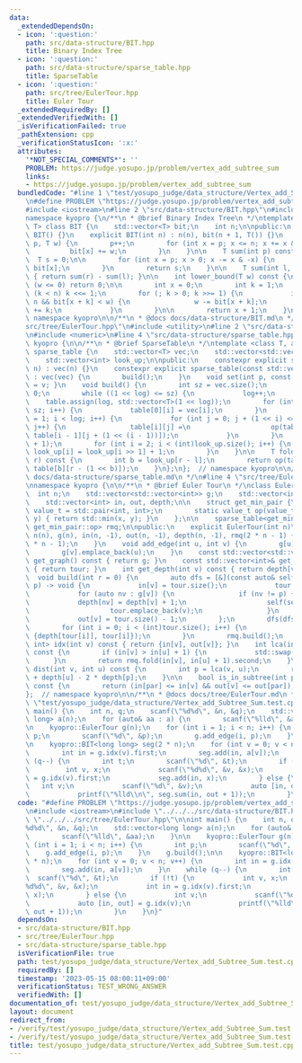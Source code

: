 ```yaml
---
data:
  _extendedDependsOn:
  - icon: ':question:'
    path: src/data-structure/BIT.hpp
    title: Binary Index Tree
  - icon: ':question:'
    path: src/data-structure/sparse_table.hpp
    title: SparseTable
  - icon: ':question:'
    path: src/tree/EulerTour.hpp
    title: Euler Tour
  _extendedRequiredBy: []
  _extendedVerifiedWith: []
  _isVerificationFailed: true
  _pathExtension: cpp
  _verificationStatusIcon: ':x:'
  attributes:
    '*NOT_SPECIAL_COMMENTS*': ''
    PROBLEM: https://judge.yosupo.jp/problem/vertex_add_subtree_sum
    links:
    - https://judge.yosupo.jp/problem/vertex_add_subtree_sum
  bundledCode: "#line 1 \"test/yosupo_judge/data_structure/Vertex_add_Subtree_Sum.test.cpp\"\
    \n#define PROBLEM \"https://judge.yosupo.jp/problem/vertex_add_subtree_sum\"\n\
    #include <iostream>\n#line 2 \"src/data-structure/BIT.hpp\"\n#include <vector>\n\
    namespace kyopro {\n/**\n * @brief Binary Index Tree\n */\ntemplate <typename\
    \ T> class BIT {\n    std::vector<T> bit;\n    int n;\n\npublic:\n    explicit\
    \ BIT() {}\n    explicit BIT(int n) : n(n), bit(n + 1, T()) {}\n    void add(int\
    \ p, T w) {\n        p++;\n        for (int x = p; x <= n; x += x & -x) {\n  \
    \          bit[x] += w;\n        }\n    }\n\n    T sum(int p) const {\n      \
    \  T s = 0;\n\n        for (int x = p; x > 0; x -= x & -x) {\n            s +=\
    \ bit[x];\n        }\n        return s;\n    }\n\n    T sum(int l, int r) const\
    \ { return sum(r) - sum(l); }\n\n    int lower_bound(T w) const {\n        if\
    \ (w <= 0) return 0;\n\n        int x = 0;\n        int k = 1;\n        while\
    \ (k < n) k <<= 1;\n        for (; k > 0; k >>= 1) {\n            if (x + k <=\
    \ n && bit[x + k] < w) {\n                w -= bit[x + k];\n                x\
    \ += k;\n            }\n        }\n\n        return x + 1;\n    }\n};\n};  //\
    \ namespace kyopro\n\n/**\n * @docs docs/data-structure/BIT.md\n */\n#line 2 \"\
    src/tree/EulerTour.hpp\"\n#include <utility>\n#line 2 \"src/data-structure/sparse_table.hpp\"\
    \n#include <numeric>\n#line 4 \"src/data-structure/sparse_table.hpp\"\nnamespace\
    \ kyopro {\n\n/**\n * @brief SparseTable\n */\ntemplate <class T, auto op> class\
    \ sparse_table {\n    std::vector<T> vec;\n    std::vector<std::vector<T>> table;\n\
    \    std::vector<int> look_up;\n\npublic:\n    constexpr explicit sparse_table(int\
    \ n) : vec(n) {}\n    constexpr explicit sparse_table(const std::vector<T>& vec)\
    \ : vec(vec) {\n        build();\n    }\n    void set(int p, const T& v) { vec[p]\
    \ = v; }\n    void build() {\n        int sz = vec.size();\n        int log =\
    \ 0;\n        while ((1 << log) <= sz) {\n            log++;\n        }\n    \
    \    table.assign(log, std::vector<T>(1 << log));\n        for (int i = 0; i <\
    \ sz; i++) {\n            table[0][i] = vec[i];\n        }\n        for (int i\
    \ = 1; i < log; i++) {\n            for (int j = 0; j + (1 << i) <= (1 << log);\
    \ j++) {\n                table[i][j] =\n                    op(table[i - 1][j],\
    \ table[i - 1][j + (1 << (i - 1))]);\n            }\n        }\n        look_up.resize(sz\
    \ + 1);\n        for (int i = 2; i < (int)look_up.size(); i++) {\n           \
    \ look_up[i] = look_up[i >> 1] + 1;\n        }\n    }\n\n    T fold(int l, int\
    \ r) const {\n        int b = look_up[r - l];\n        return op(table[b][l],\
    \ table[b][r - (1 << b)]);\n    }\n};\n};  // namespace kyopro\n\n/**\n * @docs\
    \ docs/data-structure/sparse_table.md\n */\n#line 4 \"src/tree/EulerTour.hpp\"\
    \nnamespace kyopro {\n\n/**\n * @brief Euler Tour\n */\nclass EulerTour {\n  \
    \  int n;\n    std::vector<std::vector<int>> g;\n    std::vector<int> tour;\n\
    \    std::vector<int> in, out, depth;\n\n    struct get_min_pair {\n        using\
    \ value_t = std::pair<int, int>;\n        static value_t op(value_t x, value_t\
    \ y) { return std::min(x, y); }\n    };\n\n    sparse_table<get_min_pair::value_t,\
    \ get_min_pair::op> rmq;\n\npublic:\n    explicit EulerTour(int n)\n        :\
    \ n(n), g(n), in(n, -1), out(n, -1), depth(n, -1), rmq(2 * n - 1) {\n        tour.reserve(2\
    \ * n - 1);\n    }\n    void add_edge(int u, int v) {\n        g[u].emplace_back(v);\n\
    \        g[v].emplace_back(u);\n    }\n    const std::vector<std::vector<int>>&\
    \ get_graph() const { return g; }\n    const std::vector<int>& get_tour() const\
    \ { return tour; }\n    int get_depth(int v) const { return depth[v]; }\n\n  \
    \  void build(int r = 0) {\n        auto dfs = [&](const auto& self, int v, int\
    \ p) -> void {\n            in[v] = tour.size();\n            tour.emplace_back(v);\n\
    \            for (auto nv : g[v]) {\n                if (nv != p) {\n        \
    \            depth[nv] = depth[v] + 1;\n                    self(self, nv, v);\n\
    \                    tour.emplace_back(v);\n                }\n            }\n\
    \            out[v] = tour.size() - 1;\n        };\n        dfs(dfs, r, -1);\n\
    \        for (int i = 0; i < (int)tour.size(); i++) {\n            rmq.set(i,\
    \ {depth[tour[i]], tour[i]});\n        }\n        rmq.build();\n    }\n\n    std::pair<int,\
    \ int> idx(int v) const { return {in[v], out[v]}; }\n    int lca(int v, int u)\
    \ const {\n        if (in[v] > in[u] + 1) {\n            std::swap(u, v);\n  \
    \      }\n        return rmq.fold(in[v], in[u] + 1).second;\n    }\n\n    int\
    \ dist(int v, int u) const {\n        int p = lca(v, u);\n        return depth[v]\
    \ + depth[u] - 2 * depth[p];\n    }\n\n    bool is_in_subtree(int par, int v)\
    \ const {\n        return (in[par] <= in[v] && out[v] <= out[par]);\n    }\n};\n\
    };  // namespace kyopro\n\n/**\n * @docs docs/tree/EulerTour.md\n */\n#line 5\
    \ \"test/yosupo_judge/data_structure/Vertex_add_Subtree_Sum.test.cpp\"\n\nint\
    \ main() {\n    int n, q;\n    scanf(\"%d%d\", &n, &q);\n    std::vector<long\
    \ long> a(n);\n    for (auto& aa : a) {\n        scanf(\"%lld\", &aa);\n    }\n\
    \n    kyopro::EulerTour g(n);\n    for (int i = 1; i < n; i++) {\n        int\
    \ p;\n        scanf(\"%d\", &p);\n        g.add_edge(i, p);\n    }\n    g.build();\n\
    \n    kyopro::BIT<long long> seg(2 * n);\n    for (int v = 0; v < n; v++) {\n\
    \        int in = g.idx(v).first;\n        seg.add(in, a[v]);\n    }\n    while\
    \ (q--) {\n        int t;\n        scanf(\"%d\", &t);\n        if (!t) {\n   \
    \         int v, x;\n            scanf(\"%d%d\", &v, &x);\n            int in\
    \ = g.idx(v).first;\n            seg.add(in, x);\n        } else {\n         \
    \   int v;\n            scanf(\"%d\", &v);\n            auto [in, out] = g.idx(v);\n\
    \            printf(\"%lld\\n\", seg.sum(in, out + 1));\n        }\n    }\n}\n"
  code: "#define PROBLEM \"https://judge.yosupo.jp/problem/vertex_add_subtree_sum\"\
    \n#include <iostream>\n#include \"../../../src/data-structure/BIT.hpp\"\n#include\
    \ \"../../../src/tree/EulerTour.hpp\"\n\nint main() {\n    int n, q;\n    scanf(\"\
    %d%d\", &n, &q);\n    std::vector<long long> a(n);\n    for (auto& aa : a) {\n\
    \        scanf(\"%lld\", &aa);\n    }\n\n    kyopro::EulerTour g(n);\n    for\
    \ (int i = 1; i < n; i++) {\n        int p;\n        scanf(\"%d\", &p);\n    \
    \    g.add_edge(i, p);\n    }\n    g.build();\n\n    kyopro::BIT<long long> seg(2\
    \ * n);\n    for (int v = 0; v < n; v++) {\n        int in = g.idx(v).first;\n\
    \        seg.add(in, a[v]);\n    }\n    while (q--) {\n        int t;\n      \
    \  scanf(\"%d\", &t);\n        if (!t) {\n            int v, x;\n            scanf(\"\
    %d%d\", &v, &x);\n            int in = g.idx(v).first;\n            seg.add(in,\
    \ x);\n        } else {\n            int v;\n            scanf(\"%d\", &v);\n\
    \            auto [in, out] = g.idx(v);\n            printf(\"%lld\\n\", seg.sum(in,\
    \ out + 1));\n        }\n    }\n}"
  dependsOn:
  - src/data-structure/BIT.hpp
  - src/tree/EulerTour.hpp
  - src/data-structure/sparse_table.hpp
  isVerificationFile: true
  path: test/yosupo_judge/data_structure/Vertex_add_Subtree_Sum.test.cpp
  requiredBy: []
  timestamp: '2023-05-15 08:00:11+09:00'
  verificationStatus: TEST_WRONG_ANSWER
  verifiedWith: []
documentation_of: test/yosupo_judge/data_structure/Vertex_add_Subtree_Sum.test.cpp
layout: document
redirect_from:
- /verify/test/yosupo_judge/data_structure/Vertex_add_Subtree_Sum.test.cpp
- /verify/test/yosupo_judge/data_structure/Vertex_add_Subtree_Sum.test.cpp.html
title: test/yosupo_judge/data_structure/Vertex_add_Subtree_Sum.test.cpp
---
```


